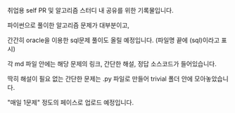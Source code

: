 취업용 self PR 및 알고리즘 스터디 내 공유를 위한 기록물입니다.

파이썬으로 풀이한 알고리즘 문제가 대부분이고, 

간간히 oracle을 이용한 sql문제 풀이도 올릴 예정입니다. (파일명 끝에 (sql)이라고 표시) 



각 md 파일 안에는 해당 문제의 링크, 간단한 해설, 정답 소스코드가 들어있습니다.

딱히 해설이 필요 없는 간단한 문제는 .py 파일로 만들어 trivial 폴더 안에 모아놓았습니다.

"매일 1문제" 정도의 페이스로 업로드 예정입니다.



 